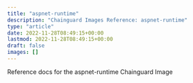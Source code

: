 ```yaml
---
title: "aspnet-runtime"
description: "Chainguard Images Reference: aspnet-runtime"
type: "article"
date: 2022-11-28T08:49:15+00:00
lastmod: 2022-11-28T08:49:15+00:00
draft: false
images: []
---
```


Reference docs for the aspnet-runtime Chainguard Image

